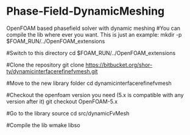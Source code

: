 # Phase-Field-DynamicMeshing
 OpenFOAM based phasefield solver with dynamic meshing
 #You can compile the lib where ever you want. This is just an example:
 mkdir -p $FOAM_RUN/../OpenFOAM_extensions

 #Switch to this directory
 cd $FOAM_RUN/../OpenFOAM_extensions

 #Clone the repository
 git clone https://bitbucket.org/shor-ty/dynamicinterfacerefinefvmesh.git

 #Move to the new library folder
 cd dynamicinterfacerefinefvmesh

 #Checkout the openfoam version you need (5.x is compatible with any version after it)
 git checkout OpenFOAM-5.x

 #Go to the library source
 cd src/dynamicFvMesh

 #Compile the lib
 wmake libso
